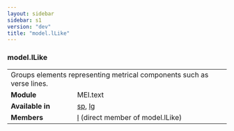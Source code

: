 ```yaml
---
layout: sidebar
sidebar: s1
version: "dev"
title: "model.lLike"
---
```

<div class="classSpec model">
   <h3 id="model.lLike">model.lLike</h3>
   <table class="wovenodd">
      <tr>
         <td colspan="2" class="wovenodd-col2">Groups elements representing metrical components such as verse lines.</td>
      </tr>
      <tr>
         <td class="wovenodd-col1"><strong>Module</strong></td>
         <td class="wovenodd-col2">MEI.text</td>
      </tr>
      <tr>
         <td class="wovenodd-col1"><strong>Available in</strong></td>
         <td class="wovenodd-col2">
            <div class="parent">
               <div><a class="link_odd_elementSpec" href="{{ site.baseurl }}/{{ page.version }}/elements/sp.html">sp</a>, <a class="link_odd_elementSpec" href="{{ site.baseurl }}/{{ page.version }}/elements/lg.html">lg</a></div>
            </div>
         </td>
      </tr>
      <tr>
         <td class="wovenodd-col1"><strong>Members</strong></td>
         <td class="wovenodd-col2">
            <div class="parent">
               <div><a class="link_odd_elementSpec" href="{{ site.baseurl }}/{{ page.version }}/elements/l.html">l</a> (direct member of model.lLike)
               </div>
            </div>
         </td>
      </tr>
   </table>
</div>